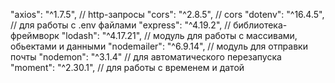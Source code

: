 "axios": "^1.7.5",       // http-запросы
"cors": "^2.8.5",        // cors
"dotenv": "^16.4.5",     // для работы с .env файлами
"express": "^4.19.2",    // библиотека-фреймворк
"lodash": "^4.17.21",    // модуль для работы с массивами, обьектами и данными
"nodemailer": "^6.9.14", // модуль для отправки почты
"nodemon": "^3.1.4"      // для автоматического перезапуска
"moment": "^2.30.1",     // для работы с временем и датой

